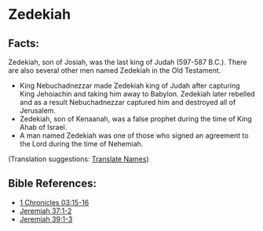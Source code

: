 # Zedekiah #

## Facts: ##

Zedekiah, son of Josiah, was the last king of Judah (597-587 B.C.). There are also several other men named Zedekiah in the Old Testament.

* King Nebuchadnezzar made Zedekiah king of Judah after capturing King Jehoiachin and taking him away to Babylon. Zedekiah later rebelled and as a result Nebuchadnezzar captured him and destroyed all of Jerusalem.
* Zedekiah, son of Kenaanah, was a false prophet during the time of King Ahab of Israel.
* A man named Zedekiah was one of those who signed an agreement to the Lord during the time of Nehemiah.

(Translation suggestions: [Translate Names](en/ta-vol1/translate/man/translate-names))



## Bible References: ##

* [1 Chronicles 03:15-16](en/tn/1ch/help/03/15)
* [Jeremiah 37:1-2](en/tn/jer/help/37/01)
* [Jeremiah 39:1-3](en/tn/jer/help/39/01)